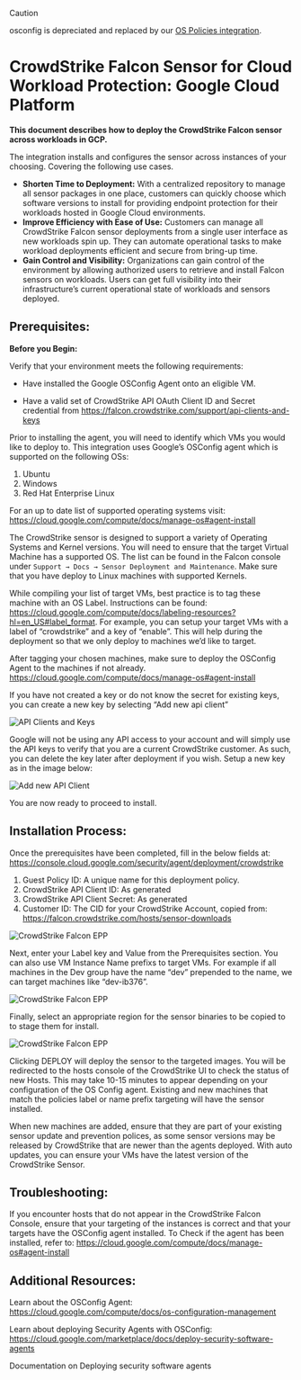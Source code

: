 >[!CAUTION]
> osconfig is depreciated and replaced by our [OS Policies integration](https://github.com/CrowdStrike/gcp-vm-manager-os-policy).


# CrowdStrike Falcon Sensor for Cloud Workload Protection: Google Cloud Platform

**This document describes how to deploy the CrowdStrike Falcon sensor across workloads in GCP.**

The integration installs and configures the sensor across instances of your choosing. Covering the following use cases.

* **Shorten Time to Deployment:** With a centralized repository to manage all sensor packages in one place, customers can quickly choose which software versions to install for providing endpoint protection for their workloads hosted in Google Cloud environments.
* **Improve Efficiency with Ease of Use:** Customers can manage all CrowdStrike Falcon sensor deployments from a single user interface as new workloads spin up. They can automate operational tasks to make workload deployments efficient and secure from bring-up time.
* **Gain Control and Visibility:** Organizations can gain control of the environment by allowing authorized users to retrieve and install Falcon sensors on workloads. Users can get full visibility into their infrastructure’s current operational state of workloads and sensors deployed.

## **Prerequisites:**

**Before you Begin:**

Verify that your environment meets the following requirements:

* Have installed the Google OSConfig Agent onto an eligible VM.

* Have a valid set of CrowdStrike API OAuth Client ID and Secret credential from https://falcon.crowdstrike.com/support/api-clients-and-keys

Prior to installing the agent, you will need to identify which VMs you would like to deploy to. This integration uses Google’s OSConfig agent which is supported on the following OSs:

1. Ubuntu
2. Windows
3. Red Hat Enterprise Linux

For an up to date list of supported operating systems visit:
https://cloud.google.com/compute/docs/manage-os#agent-install

The CrowdStrike sensor is designed to support a variety of Operating Systems and Kernel versions. You will need to ensure that the target Virtual Machine has a supported OS. The list can be found in the Falcon console under `Support → Docs → Sensor Deployment and Maintenance`. Make sure that you have deploy to Linux machines with supported Kernels.

While compiling your list of target VMs, best practice is to tag these machine with an OS Label. Instructions can be found: https://cloud.google.com/compute/docs/labeling-resources?hl=en_US#label_format. For example, you can setup your target VMs with a label of “crowdstrike” and a key of “enable”. This will help during the deployment so that we only deploy to machines we’d like to target.

After tagging your chosen machines, make sure to deploy the OSConfig Agent to the machines if not already.
https://cloud.google.com/compute/docs/manage-os#agent-install

If you have not created a key or do not know the secret for existing keys, you can create a new key by selecting
“Add new api client”

![API Clients and Keys](images/API_Clients_and_Keys.png)

Google will not be using any API access to your account and will simply use the API keys to verify that you are a
current CrowdStrike customer. As such, you can delete the key later after deployment if you wish. Setup a new key as in the
image below:

![Add new API Client](images/Add_new_API_Client.png)

You are now ready to proceed to install.

## **Installation Process:**

Once the prerequisites have been completed, fill in the below fields at:
https://console.cloud.google.com/security/agent/deployment/crowdstrike

1) Guest Policy ID: A unique name for this deployment policy.
2) CrowdStrike API Client ID: As generated
3) CrowdStrike API Client Secret: As generated
4) Customer ID: The CID for your CrowdStrike Account, copied from:
https://falcon.crowdstrike.com/hosts/sensor-downloads

![CrowdStrike Falcon EPP](images/CrowdStrike_Falcon_EPP.png)

Next, enter your Label key and Value from the Prerequisites section. You can also use VM Instance Name prefixs to target VMs. For example if all machines in the Dev group have the name “dev” prepended to the name, we can target machines like “dev-ib376”.

![CrowdStrike Falcon EPP](images/VM_Assignment.png)

Finally, select an appropriate region for the sensor binaries to be copied to to stage them for install.

![CrowdStrike Falcon EPP](images/Storage_Bucket_Details.png)

Clicking DEPLOY will deploy the sensor to the targeted images. You will be redirected to the hosts console of the CrowdStrike UI to check the status of new Hosts.  This may take 10-15 minutes to appear depending on your configuration of the OS Config agent. Existing and new machines that match the policies label or name prefix targeting will have the sensor installed.

When new machines are added, ensure that they are part of your existing sensor update and prevention polices, as some sensor versions may be released by CrowdStrike that are newer than the agents deployed. With auto updates, you can ensure your VMs have the latest version of the CrowdStrike Sensor.

## **Troubleshooting:**

If you encounter hosts that do not appear in the CrowdStrike Falcon Console, ensure that your targeting of the instances is correct and that your targets have the OSConfig agent installed. To Check if the agent has been installed, refer to: https://cloud.google.com/compute/docs/manage-os#agent-install

## **Additional Resources:**

Learn about the OSConfig Agent: https://cloud.google.com/compute/docs/os-configuration-management

Learn about deploying Security Agents with OSConfig: https://cloud.google.com/marketplace/docs/deploy-security-software-agents

Documentation on Deploying security software agents
